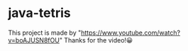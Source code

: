 ﻿# java-tetris
This project is made by "https://www.youtube.com/watch?v=boAJUSN8fOU"
Thanks for the video!😀
